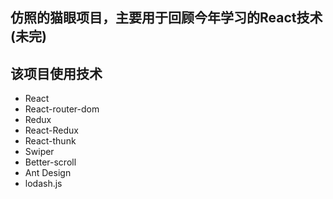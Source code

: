 ## 仿照的猫眼项目，主要用于回顾今年学习的React技术 (未完)

## 该项目使用技术
  - React
  - React-router-dom
  - Redux
  - React-Redux
  - React-thunk
  - Swiper
  - Better-scroll
  - Ant Design
  - lodash.js
